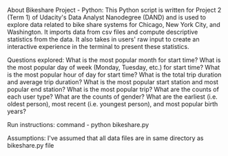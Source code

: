 About Bikeshare Project - Python:
This Python script is written for Project 2 (Term 1) of Udacity's Data Analyst Nanodegree (DAND) and is used to explore data related to bike share systems for Chicago, New York City, and Washington. 
It imports data from csv files and compute descriptive statistics from the data. It also takes in users' raw input to create an interactive experience in the terminal to present these statistics.

Questions explored:
What is the most popular month for start time?
What is the most popular day of week (Monday, Tuesday, etc.) for start time?
What is the most popular hour of day for start time?
What is the total trip duration and average trip duration?
What is the most popular start station and most popular end station?
What is the most popular trip?
What are the counts of each user type?
What are the counts of gender?
What are the earliest (i.e. oldest person), most recent (i.e. youngest person), and most popular birth years?

Run instructions:
command  - python bikeshare.py

Assumptions:
I've assumed that all data files are in same directory as bikeshare.py file